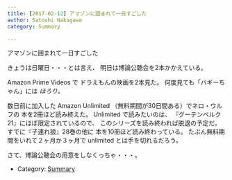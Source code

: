 ```yaml
---
title: [2017-02-12] アマゾンに囲まれて一日すごした
author: Satoshi Nakagawa
category: Summary

---
```


アマゾンに囲まれて一日すごした

 きょうは日曜日・・・とは言え、
明日は博論公聴会を2本かかえている。

 Amazon Prime Videos で
ドラえもんの映画を2本見た。
何度見ても「バギーちゃん」には *ほろり*。

 数日前に加入した Amazon Unlimited
（無料期間が30日間ある）でネロ・ウルフの
本を2冊ほど読み終えた。
Unlimited で読みたいのは、
『グーテンベルク 21』にほぼ限定されているので、
このシリーズを読み終われば脱退の予定だ。
すでに『子連れ狼』28巻の他に
本を10冊ほど読み終わっている。
たぶん無料期間をいれて２ヶ月か３ヶ月で
unlimited とは手を切れるだろう。

 さて、博論公聴会の用意をしなくっちゃ・・・。

- Category: [Summary](https://merapano.github.io/categories.html#Summary)


